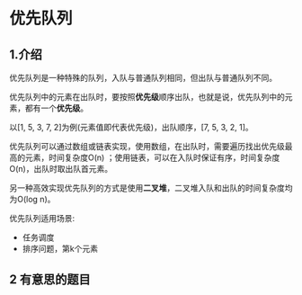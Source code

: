# 优先队列

## 1.介绍

优先队列是一种特殊的队列，入队与普通队列相同，但出队与普通队列不同。

优先队列中的元素在出队时，要按照**优先级**顺序出队，也就是说，优先队列中的元素，都有一个**优先级**。

以[1, 5, 3, 7, 2]为例(元素值即代表优先级)，出队顺序，[7, 5, 3, 2, 1]。

优先队列可以通过数组或链表实现，使用数组，在出队时，需要遍历找出优先级最高的元素，时间复杂度O(n)
；使用链表，可以在入队时保证有序，时间复杂度O(n)，出队时取出队首元素。

另一种高效实现优先队列的方式是使用**二叉堆**，二叉堆入队和出队的时间复杂度均为O(log n)。

优先队列适用场景: 
- 任务调度
- 排序问题，第k个元素

## 2 有意思的题目




